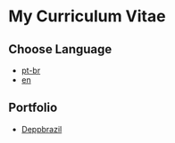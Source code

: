 # My Curriculum Vitae # 
## Choose Language ## 
* [pt-br](https://github.com/deppbrazil/cv/blob/master/pt-br.md)
* [en](https://github.com/deppbrazil/cv/blob/master/en.md)

## Portfolio ##
* [Deppbrazil](https://www.deppbrazil.com)